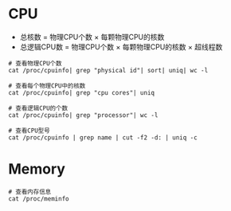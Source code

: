 
# CPU

* 总核数 = 物理CPU个数 × 每颗物理CPU的核数
* 总逻辑CPU数 = 物理CPU个数 × 每颗物理CPU的核数 × 超线程数

```shell
# 查看物理CPU个数
cat /proc/cpuinfo| grep "physical id"| sort| uniq| wc -l

# 查看每个物理CPU中的核数
cat /proc/cpuinfo| grep "cpu cores"| uniq

# 查看逻辑CPU的个数
cat /proc/cpuinfo| grep "processor"| wc -l

# 查看CPU型号
cat /proc/cpuinfo | grep name | cut -f2 -d: | uniq -c
```

# Memory

```shell
# 查看内存信息
cat /proc/meminfo
```
